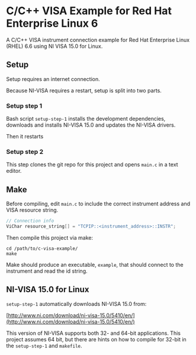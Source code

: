 C/C++ VISA Example for Red Hat Enterprise Linux 6
=================================================

A C/C++ VISA instrument connection example for Red Hat Enterprise Linux (RHEL) 6.6 using NI VISA 15.0 for Linux.

Setup
-----

Setup requires an internet connection.

Because NI-VISA requires a restart, setup is split into two parts.

### Setup step 1

Bash script `setup-step-1` installs the development dependencies, downloads and installs NI-VISA 15.0 and updates the NI-VISA drivers.

Then it restarts

### Setup step 2

This step clones the git repo for this project and opens `main.c` in a text editor.

Make
----

Before compiling, edit `main.c` to include the correct instrument address and VISA resource string.

```c++
// Connection info
ViChar resource_string[] = "TCPIP::<instrument_address>::INSTR";
```

Then compile this project via make:

```shell
cd /path/to/c-visa-example/
make
```

Make should produce an executable, `example`, that should connect to the instrument and read the id string.

NI-VISA 15.0 for Linux
----------------------

`setup-step-1` automatically downloads NI-VISA 15.0 from:

[http://www.ni.com/download/ni-visa-15.0/5410/en/](http://www.ni.com/download/ni-visa-15.0/5410/en/)

This version of NI-VISA supports both 32- and 64-bit applications. This project assumes 64 bit, but there are hints on how to compile for 32-bit in the `setup-step-1` and `makefile`.
